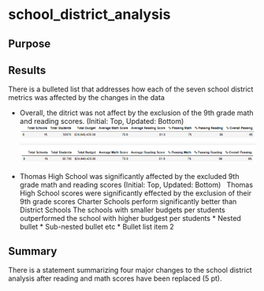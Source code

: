# school_district_analysis

## Purpose

## Results

There is a bulleted list that addresses how each of the seven school district metrics was affected by the changes in the data

 * Overall, the ditrict was not affect by the exclusion of the 9th grade math and reading scores. (Initial: Top, Updated: Bottom)
![](https://github.com/gabrielavalos/school_district_analysis/blob/main/Resources/Images%20for%20README/Initial%20DataFrames/District_Summary_Initial.PNG)
![](https://github.com/gabrielavalos/school_district_analysis/blob/main/Resources/Images%20for%20README/Updated%20DataFrames/District_Summary_Updated.PNG)

 * Thomas High School was significantly affected by the excluded 9th grade math and reading scores (Initial: Top, Updated: Bottom)
![]()
![]()
             Thomas High School scores were significantly effected by the exclusion of their 9th grade scores
           Charter Schools perform significantly better than District Schools
           The schools with smaller budgets per students outperformed the school with higher budgest per students
             * Nested bullet
                  * Sub-nested bullet etc
          * Bullet list item 2

## Summary

There is a statement summarizing four major changes to the school district analysis after reading and math scores have been replaced (5 pt).
